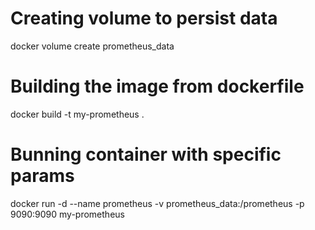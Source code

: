 # Creating volume to persist data
docker volume create prometheus_data

# Building the image from dockerfile
docker build -t my-prometheus .

# Bunning container with specific params
docker run -d --name prometheus -v prometheus_data:/prometheus -p 9090:9090 my-prometheus